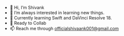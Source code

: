 - 👋 Hi, I’m Shivank
- 👀 I’m always interested in learning new things.
- 🌱 Currently learning Swift and DaVinci Resolve 18.
- 💞️ Ready to Collab
- 📫 Reach me through officialshivaank001@gmail.com

<!---
iamshivank/iamshivank is a ✨ special ✨ repository because its `README.md` (this file) appears on your GitHub profile.
You can click the Preview link to take a look at your changes.
--->
